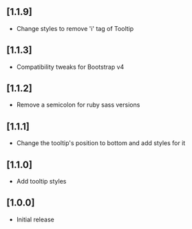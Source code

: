 ## [1.1.9]
- Change styles to remove 'i' tag of Tooltip

## [1.1.3]
- Compatibility tweaks for Bootstrap v4

## [1.1.2]
- Remove a semicolon for ruby sass versions

## [1.1.1]
- Change the tooltip's position to bottom and add styles for it

## [1.1.0]
- Add tooltip styles

## [1.0.0]
- Initial release

